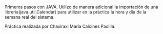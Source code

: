 Primeros pasos con JAVA.
Utilizo de manera adicional la importación de una
librería(java.util.Calendar) para utilizar
en la práctica la hora y día de la semana real del sistema.

Práctica realizada por Chaxiraxi María Calcines Padilla.
